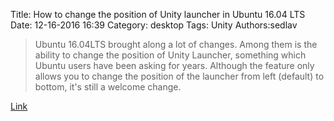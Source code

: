 Title: How to change the position of Unity launcher in Ubuntu 16.04 LTS
Date: 12-16-2016 16:39
Category: desktop
Tags: Unity
Authors:sedlav

> Ubuntu 16.04LTS brought along a lot of changes. Among them is the ability to change the position of Unity Launcher, something which Ubuntu users have been asking for years. Although the feature only allows you to change the position of the launcher from left (default) to bottom, it's still a welcome change.

[Link](http://www.faqforge.com/linux/change-position-unity-launcher-ubuntu-16-04-lts/)
